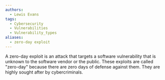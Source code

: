 ```yaml
---
authors:
  - Lewis Evans
tags:
  - Cybersecurity
  - Vulnerabilities
  - Vulnerability_types
aliases:
  - zero-day exploit
---
```

A zero-day exploit is an attack that targets a software vulnerability that is unknown to the software vendor or the public. These exploits are called "zero-day" because there are zero days of defense against them. They are highly sought after by cybercriminals.